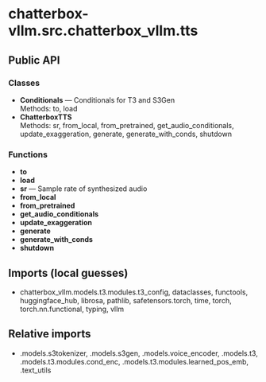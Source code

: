 # chatterbox-vllm.src.chatterbox_vllm.tts

## Public API

### Classes
- **Conditionals** — Conditionals for T3 and S3Gen  
  Methods: to, load
- **ChatterboxTTS**  
  Methods: sr, from_local, from_pretrained, get_audio_conditionals, update_exaggeration, generate, generate_with_conds, shutdown

### Functions
- **to**
- **load**
- **sr** — Sample rate of synthesized audio
- **from_local**
- **from_pretrained**
- **get_audio_conditionals**
- **update_exaggeration**
- **generate**
- **generate_with_conds**
- **shutdown**

## Imports (local guesses)
- chatterbox_vllm.models.t3.modules.t3_config, dataclasses, functools, huggingface_hub, librosa, pathlib, safetensors.torch, time, torch, torch.nn.functional, typing, vllm

## Relative imports
- .models.s3tokenizer, .models.s3gen, .models.voice_encoder, .models.t3, .models.t3.modules.cond_enc, .models.t3.modules.learned_pos_emb, .text_utils
